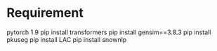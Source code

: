 # Requirement

pytorch 1.9
pip install transformers
pip install gensim==3.8.3
pip install pkuseg
pip install LAC
pip install snownlp

